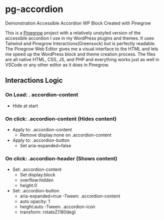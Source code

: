 # pg-accordion
Demonstration Accessible Accordion WP Block Created with Pinegrow

This is a [Pinegrow](https://pinegrow.com/) project with a relatively unstyled version of the accessible accordion I use in my WordPress plugins and themes. It uses Tailwind and Pinegrow Interactions(Greensock) but is perfectly readable. The Pinegrow Web Editor gives me a visual interface to the HTML and lets me speed up the WordPress block and theme creation process. The files are all native HTML, CSS, JS, and PHP and everything works just as well in VSCode or any other editor as it does in Pinegrow.

## Interactions Logic
### On Load: . accordion-content
- Hide at start

### On click: .accordion-content (Hides content)
- Apply to: .accordion-content
	- Remove display:none on .accordion-content
- Apply to: .accordion-button
	- Set aria-expanded=false

### On click: .accordion-header (Shows content)
- Set: .accordion-content
	- Set display:block 
	- overflow:hidden
	- height:0
- Set: .accordion-button
	- aria-expanded=true
-Tween: .accordion-content
	- auto opacity: 1
	- height:auto
-Tween: .accordion-icon
	- transform: rotateZ(180deg)

